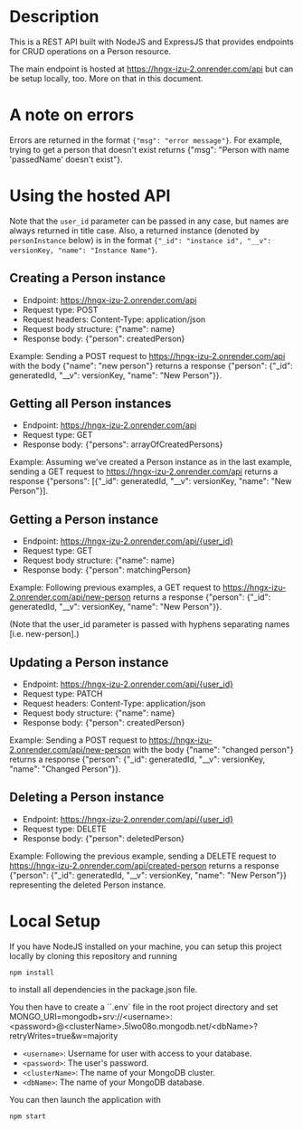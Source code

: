 # Description
This is a REST API built with NodeJS and ExpressJS that provides endpoints
for CRUD operations on a Person resource.

The main endpoint is hosted at https://hngx-izu-2.onrender.com/api but can be
setup locally, too. More on that in this document.

# A note on errors
Errors are returned in the format `{"msg": "error message"}`. For example,
trying to get a person that doesn't exist returns {"msg": "Person with name
'passedName' doesn't exist"}.

# Using the hosted API
Note that the `user_id` parameter can be passed in any case, but names are always
returned in title case. Also, a returned instance (denoted by `personInstance`
below) is in the format
`{"_id": "instance id", "__v": versionKey, "name": "Instance Name"}`.

## Creating a Person instance
* Endpoint: https://hngx-izu-2.onrender.com/api
* Request type: POST
* Request headers: Content-Type: application/json
* Request body structure: {"name": name}
* Response body: {"person": createdPerson}

Example: Sending a POST request to https://hngx-izu-2.onrender.com/api with the
body {"name": "new person"} returns a response {"person": {"_id": generatedId,
"__v": versionKey, "name": "New Person"}}.

## Getting all Person instances
* Endpoint: https://hngx-izu-2.onrender.com/api
* Request type: GET
* Response body: {"persons": arrayOfCreatedPersons}

Example: Assuming we've created a Person instance as in the last example,
sending a GET request to https://hngx-izu-2.onrender.com/api  returns a response 
{"persons": [{"_id": generatedId, "__v": versionKey, "name": "New Person"}].

## Getting a Person instance
* Endpoint: https://hngx-izu-2.onrender.com/api/{user_id}
* Request type: GET
* Request body structure: {"name": name}
* Response body: {"person": matchingPerson}

Example: Following previous examples, a GET request to 
https://hngx-izu-2.onrender.com/api/new-person returns a response {"person":
{"_id": generatedId, "__v": versionKey, "name": "New Person"}}.

(Note that the user_id parameter is passed with hyphens separating names [i.e.
new-person].)

## Updating a Person instance
* Endpoint: https://hngx-izu-2.onrender.com/api/{user_id}
* Request type: PATCH
* Request headers: Content-Type: application/json
* Request body structure: {"name": name}
* Response body: {"person": createdPerson}

Example: Sending a POST request to
https://hngx-izu-2.onrender.com/api/new-person with the body {"name": "changed person"} 
returns a response {"person": {"_id": generatedId, "__v": versionKey, "name":
"Changed Person"}}.


## Deleting a Person instance
* Endpoint: https://hngx-izu-2.onrender.com/api/{user_id}
* Request type: DELETE
* Response body: {"person": deletedPerson}

Example: Following the previous example, sending a DELETE request to
https://hngx-izu-2.onrender.com/api/created-person returns a response
{"person": {"_id": generatedId, "__v": versionKey, "name": "New Person"}}
representing the deleted Person instance.

# Local Setup
If you have NodeJS installed on your machine, you can setup this project
locally by cloning this repository and running
```
npm install
```
to install all dependencies in the package.json file.

You then have to create a ``.env` file in the root project directory and set
MONGO_URI=mongodb+srv://\<username\>:\<password\>@\<clusterName\>.5lwo08o.mongodb.net/\<dbName\>?retryWrites=true&w=majority

* `<username>`: Username for user with access to your database.
* `<password>`: The user's password.
* `<clusterName>`: The name of your MongoDB cluster.
* `<dbName>`: The name of your MongoDB database.

You can then launch the application with
```
npm start
```
